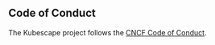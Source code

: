 ## Code of Conduct

The Kubescape project follows the [CNCF Code of Conduct](https://github.com/cncf/foundation/blob/master/code-of-conduct.md).
